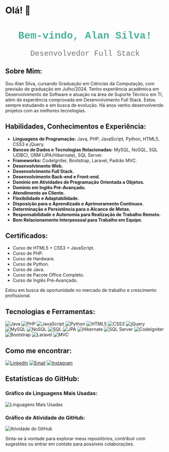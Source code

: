 # Olá! 👋

<div style="text-align: center;">
  <h2 style="font-family: 'Courier New', Courier, monospace; font-size: 32px; color: #4AB197; margin-bottom: 0;">Bem-vindo, Alan Silva!</h2>
  <p style="font-family: 'Courier New', Courier, monospace; font-size: 24px; color: #777;">Desenvolvedor Full Stack</p>
</div>

## Sobre Mim:

Sou Alan Silva, cursando Graduação em Ciências da Computação, com previsão de graduação em Julho/2024. Tenho experiência acadêmica em Desenvolvimento de Software e atuação na área de Suporte Técnico em TI, além de experiência comprovada em Desenvolvimento Full Stack. Estou sempre estudando e em busca de evolução. Há anos venho desenvolvendo projetos com as melhores tecnologias.

## Habilidades, Conhecimentos e Experiência:

- **Linguagens de Programação:** Java, PHP, JavaScript, Python, HTML5, CSS3 e jQuery.
- **Bancos de Dados e Tecnologias Relacionadas:** MySQL, NoSQL, SQL (JDBC), ORM (JPA/Hibernate), SQL Server.
- **Frameworks:** CodeIgniter, Bootstrap, Laravel, Padrão MVC.
- **Desenvolvimento Web.**
- **Desenvolvimento Full Stack.**
- **Desenvolvimento Back-end e Front-end.**
- **Domínio em Atividades de Programação Orientada a Objetos.**
- **Domínio em Inglês Pré-Avançado.**
- **Atendimento ao Cliente.**
- **Flexibilidade e Adaptabilidade.**
- **Disposição para o Aprendizado e Aprimoramento Contínuos.**
- **Determinação e Persistência para o Alcance de Metas.**
- **Responsabilidade e Autonomia para Realização de Trabalho Remoto.**
- **Bom Relacionamento Interpessoal para Trabalho em Equipe.**

## Certificados:

- Curso de HTML5 + CSS3 + JavaScript.
- Curso de PHP.
- Curso de Hardware.
- Curso de Python.
- Curso de Java.
- Curso de Pacote Office Completo.
- Curso de Inglês Pré-Avançado.

Estou em busca de oportunidade no mercado de trabalho e crescimento profissional.

## Tecnologias e Ferramentas:

![Java](https://img.shields.io/badge/Java-ED8B00?style=for-the-badge&logo=java&logoColor=white)
![PHP](https://img.shields.io/badge/PHP-777BB4?style=for-the-badge&logo=php&logoColor=white)
![JavaScript](https://img.shields.io/badge/JavaScript-F7DF1E?style=for-the-badge&logo=javascript&logoColor=black)
![Python](https://img.shields.io/badge/Python-3776AB?style=for-the-badge&logo=python&logoColor=white)
![HTML5](https://img.shields.io/badge/HTML5-E34F26?style=for-the-badge&logo=html5&logoColor=white)
![CSS3](https://img.shields.io/badge/CSS3-1572B6?style=for-the-badge&logo=css3&logoColor=white)
![jQuery](https://img.shields.io/badge/jQuery-0769AD?style=for-the-badge&logo=jquery&logoColor=white)
![MySQL](https://img.shields.io/badge/MySQL-00000F?style=for-the-badge&logo=mysql&logoColor=white)
![NoSQL](https://img.shields.io/badge/NoSQL-4A8B9D?style=for-the-badge&logo=nosql&logoColor=white)
![SQL](https://img.shields.io/badge/SQL-4479A1?style=for-the-badge&logo=sql&logoColor=white)
![JPA](https://img.shields.io/badge/JPA-007396?style=for-the-badge&logo=java&logoColor=white)
![Hibernate](https://img.shields.io/badge/Hibernate-59666C?style=for-the-badge&logo=hibernate&logoColor=white)
![SQL Server](https://img.shields.io/badge/SQL%20Server-CC2927?style=for-the-badge&logo=microsoft-sql-server&logoColor=white)
![CodeIgniter](https://img.shields.io/badge/CodeIgniter-EF4223?style=for-the-badge&logo=codeigniter&logoColor=white)
![Bootstrap](https://img.shields.io/badge/Bootstrap-563D7C?style=for-the-badge&logo=bootstrap&logoColor=white)
![Laravel](https://img.shields.io/badge/Laravel-FF2D20?style=for-the-badge&logo=laravel&logoColor=white)
![MVC](https://img.shields.io/badge/MVC-4479A1?style=for-the-badge&logo=mvc&logoColor=white)

## Como me encontrar:

<p align="left">
  <a href="https://www.linkedin.com/in/alan-martins-b83639316/" rel="nofollow"><img src="https://img.shields.io/badge/LinkedIn-0077B5?style=for-the-badge&logo=linkedin&logoColor=white" alt="LinkedIn"></a>
  <a href="mailto:alan_alfenas2010@live.com"><img src="https://camo.githubusercontent.com/f7127b0e4bc56188991270f875d7602019213ce6dd1ccaf783760844b1e44a41/68747470733a2f2f696d672e736869656c64732e696f2f62616467652f4d6963726f736f66745f4f75746c6f6f6b2d3030373844343f7374796c653d666f722d7468652d6261646765266c6f676f3d6d6963726f736f66742d6f75746c6f6f6b266c6f676f436f6c6f723d7768697465" alt="Email" data-canonical-src="https://img.shields.io/badge/Microsoft_Outlook-0078D4?style=for-the-badge&amp;logo=microsoft-outlook&amp;logoColor=white" style="max-width: 100%;"></a>
  <a href="https://www.instagram.com/alan_martins0/" rel="nofollow"><img src="https://img.shields.io/badge/Instagram-E4405F?style=for-the-badge&logo=instagram&logoColor=white" alt="Instagram"></a>
</p>

## Estatísticas do GitHub:

### Gráfico de Linguagens Mais Usadas:

![Linguagens Mais Usadas](https://github-readme-stats.vercel.app/api/top-langs/?username=AlanSilva666&layout=compact&title_color=ffffff&text_color=c9cacc&icon_color=4AB197&bg_color=1A2B34&langs_count=6&card_width=400)

### Gráfico de Atividade do GitHub:

![Atividade do GitHub](https://github-readme-stats.vercel.app/api?username=AlanSilva666&theme=react&show_icons=true&hide_border=true&count_private=true&include_all_commits=true)

Sinta-se à vontade para explorar meus repositórios, contribuir com sugestões ou entrar em contato para possíveis colaborações.

